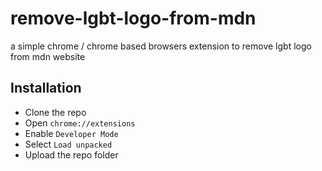 # remove-lgbt-logo-from-mdn
a simple chrome / chrome based browsers extension to remove lgbt logo from mdn website 
## Installation

- Clone the repo
- Open ``` chrome://extensions ```
- Enable ``` Developer Mode ```
- Select ``` Load unpacked ```
- Upload the repo folder 